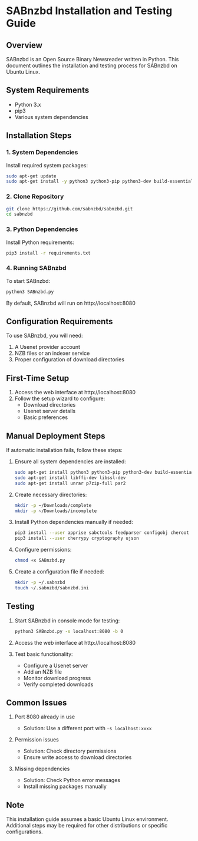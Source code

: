 # SABnzbd Installation and Testing Guide

## Overview
SABnzbd is an Open Source Binary Newsreader written in Python. This document outlines the installation and testing process for SABnzbd on Ubuntu Linux.

## System Requirements
- Python 3.x
- pip3
- Various system dependencies

## Installation Steps

### 1. System Dependencies
Install required system packages:
```bash
sudo apt-get update
sudo apt-get install -y python3 python3-pip python3-dev build-essential libffi-dev libssl-dev unrar p7zip-full par2
```

### 2. Clone Repository
```bash
git clone https://github.com/sabnzbd/sabnzbd.git
cd sabnzbd
```

### 3. Python Dependencies
Install Python requirements:
```bash
pip3 install -r requirements.txt
```

### 4. Running SABnzbd
To start SABnzbd:
```bash
python3 SABnzbd.py
```

By default, SABnzbd will run on http://localhost:8080

## Configuration Requirements

To use SABnzbd, you will need:
1. A Usenet provider account
2. NZB files or an indexer service
3. Proper configuration of download directories

## First-Time Setup
1. Access the web interface at http://localhost:8080
2. Follow the setup wizard to configure:
   - Download directories
   - Usenet server details
   - Basic preferences

## Manual Deployment Steps
If automatic installation fails, follow these steps:

1. Ensure all system dependencies are installed:
   ```bash
   sudo apt-get install python3 python3-pip python3-dev build-essential
   sudo apt-get install libffi-dev libssl-dev
   sudo apt-get install unrar p7zip-full par2
   ```

2. Create necessary directories:
   ```bash
   mkdir -p ~/Downloads/complete
   mkdir -p ~/Downloads/incomplete
   ```

3. Install Python dependencies manually if needed:
   ```bash
   pip3 install --user apprise sabctools feedparser configobj cheroot
   pip3 install --user cherrypy cryptography ujson
   ```

4. Configure permissions:
   ```bash
   chmod +x SABnzbd.py
   ```

5. Create a configuration file if needed:
   ```bash
   mkdir -p ~/.sabnzbd
   touch ~/.sabnzbd/sabnzbd.ini
   ```

## Testing
1. Start SABnzbd in console mode for testing:
   ```bash
   python3 SABnzbd.py -s localhost:8080 -b 0
   ```

2. Access the web interface at http://localhost:8080

3. Test basic functionality:
   - Configure a Usenet server
   - Add an NZB file
   - Monitor download progress
   - Verify completed downloads

## Common Issues
1. Port 8080 already in use
   - Solution: Use a different port with `-s localhost:xxxx`

2. Permission issues
   - Solution: Check directory permissions
   - Ensure write access to download directories

3. Missing dependencies
   - Solution: Check Python error messages
   - Install missing packages manually

## Note
This installation guide assumes a basic Ubuntu Linux environment. Additional steps may be required for other distributions or specific configurations.